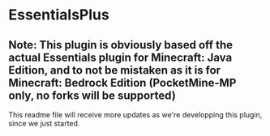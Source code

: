 # EssentialsPlus
## Note: This plugin is obviously based off the actual Essentials plugin for Minecraft: Java Edition, and to not be mistaken as it is for Minecraft: Bedrock Edition (PocketMine-MP only, no forks will be supported)

This readme file will receive more updates as we're developping this plugin, since we just started.
